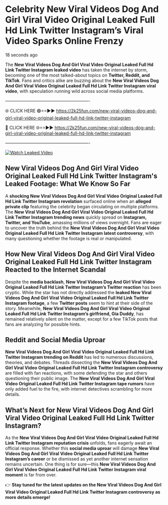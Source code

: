 # Celebrity New Viral Videos Dog And Girl Viral Video Original Leaked Full Hd Link Twitter Instagram’s Viral Video Sparks Online Frenzy

18 seconds ago

The **New Viral Videos Dog And Girl Viral Video Original Leaked Full Hd Link Twitter Instagram leaked video** has taken the internet by storm, becoming one of the most talked-about topics on **Twitter, Reddit, and TikTok**. Fans and critics alike are buzzing about the **New Viral Videos Dog And Girl Viral Video Original Leaked Full Hd Link Twitter Instagram viral video**, with speculation running wild across social media platforms.

———————————————————-

🌐 CLICK HERE 🟢==►► https://2k25fun.com/new-viral-videos-dog-and-girl-viral-video-original-leaked-full-hd-link-twitter-instagram

🔴 CLICK HERE 🌐==►► https://2k25fun.com/new-viral-videos-dog-and-girl-viral-video-original-leaked-full-hd-link-twitter-instagram

———————————————————-

[![Watch Leaked Video](https://miro.medium.com/v2/resize:fit:828/format:webp/1*cilzJN44JGOrTw9NJCrNHA.gif "Watch Leaked Video")](https://2k25fun.com/new-viral-videos-dog-and-girl-viral-video-original-leaked-full-hd-link-twitter-instagram)

## **New Viral Videos Dog And Girl Viral Video Original Leaked Full Hd Link Twitter Instagram's Leaked Footage: What We Know So Far**  
A **shocking New Viral Videos Dog And Girl Viral Video Original Leaked Full Hd Link Twitter Instagram revelation** surfaced online when an **alleged private clip** featuring the celebrity began circulating on multiple platforms. The **New Viral Videos Dog And Girl Viral Video Original Leaked Full Hd Link Twitter Instagram trending news** quickly spread on **Instagram, Twitter, and YouTube**, amassing millions of views overnight. Fans are eager to uncover the truth behind the **New Viral Videos Dog And Girl Viral Video Original Leaked Full Hd Link Twitter Instagram latest controversy**, with many questioning whether the footage is real or manipulated.  

## **How New Viral Videos Dog And Girl Viral Video Original Leaked Full Hd Link Twitter Instagram Reacted to the Internet Scandal**  
Despite the **media backlash**, **New Viral Videos Dog And Girl Viral Video Original Leaked Full Hd Link Twitter Instagram’s Twitter reaction** has been cryptic. While the star has not directly addressed the **leaked New Viral Videos Dog And Girl Viral Video Original Leaked Full Hd Link Twitter Instagram footage**, a few **Twitter posts** seem to hint at their side of the story. Meanwhile, **New Viral Videos Dog And Girl Viral Video Original Leaked Full Hd Link Twitter Instagram’s girlfriend, Gia Duddy**, has remained relatively silent on the matter, except for a few TikTok posts that fans are analyzing for possible hints.  

## **Reddit and Social Media Uproar**  
**New Viral Videos Dog And Girl Viral Video Original Leaked Full Hd Link Twitter Instagram trending on Reddit** has led to numerous discussions, theories, and debates. Threads dissecting the **New Viral Videos Dog And Girl Viral Video Original Leaked Full Hd Link Twitter Instagram controversy** are filled with fan reactions, with some defending the star and others questioning their public image. The **New Viral Videos Dog And Girl Viral Video Original Leaked Full Hd Link Twitter Instagram tape rumors** have only added fuel to the fire, with internet detectives scrambling for more details.  

## **What’s Next for New Viral Videos Dog And Girl Viral Video Original Leaked Full Hd Link Twitter Instagram?**  
As the **New Viral Videos Dog And Girl Viral Video Original Leaked Full Hd Link Twitter Instagram reputation crisis** unfolds, fans eagerly await an official response. Whether this **social media uproar** will damage **New Viral Videos Dog And Girl Viral Video Original Leaked Full Hd Link Twitter Instagram’s career** or be dismissed as yet another internet sensation remains uncertain. One thing is for sure—this **New Viral Videos Dog And Girl Viral Video Original Leaked Full Hd Link Twitter Instagram viral moment** is far from over.  

👉 **Stay tuned for the latest updates on the New Viral Videos Dog And Girl Viral Video Original Leaked Full Hd Link Twitter Instagram controversy as more details emerge!**  